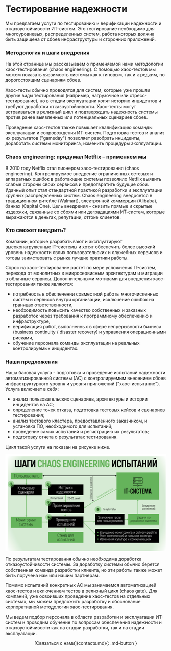 <!--  Повышение надежности и отказоустойчивости ИТ-систем -->

# Тестирование надежности

Мы предлагаем услуги по тестированию и верификации надежности и отказоустойчивости ИТ-систем. 
Это тестирование необходимо для многоуровневых, распределенных систем, работа которых должна быть защищена от сбоев инфраструктуры и сторонних приложений.

### Методология и шаги внедрения

На этой странице мы рассказываем о применяемой нами методологии хаос-тестирования (chaos engineering). С помощью хаос-тестов мы можем показать уязвимость системы как к типовым, так и к редким, но дорогостоящим сценариям сбоев. 

Хаос-тесты обычно проводятся для систем, которые уже прошли другие виды тестирования 
(например, нагрузочное или стресс-тестирование), но в стадии эксплуатации копят историю инцидентов и требуют доработки отказоустойчивости. Хаос-тесты могут встраиваться в релизный цикл и подтверждать надежность системы против ранее выявленных или потенциальных сценариев сбоев.

Проведение хаос-тестов также повышает квалификацию команды эксплуатации и сопровождения ИТ-систем. Подготовка тестов и анализ их результатов ("gameday") позволяет разобрать инциденты,
доработать системы мониторинга, изменить процедуры эксплуатации.

### Chaos engineering: придумал Netflix – применяем мы

В 2010 году Netflix стал пионером хаос-тестирования (chaos engineering). Контролируемое внедрение ограниченных сетевых и аппаратных ошибок в работающие системы позволило Netflix выявить слабые стороны своих сервисов и предотвратить будущие сбои. Удачный опыт стал стандартной практикой разработки и эксплуатации крупных распределенных систем. Сhaos engineering внедряется в традиционном ритейле (Walmart), электронной коммерции (Alibaba), банках (Capital One). Цель внедрения - снизить прямые и скрытые издержки, связанные со сбоями или деградациями ИТ-систем, которые выражаются в деньгах, репутации, оттоке клиентов. 

### Кто сможет внедрить?

Компании, которые разрабатывают и эксплуатируют высоконагруженные IT-системы и хотят обеспечить более высокий уровень надежности своих пользовательских и служебных сервисов и готовы заимствовать с рынка лучшие практики работы.

Спрос на хаос-тестирование растет по мере усложнения IT-систем, перехода от монолитных к микросервисным архитектурам и миграции в облачные сервисы. Дополнительными мотивами для внедрения хаос-тестирования также являются:

- потребность в обеспечении совместной работы многочисленных систем и сервисов внутри организации, исключение ошибок на границах ответственности,
- необходимость повысить качество собственных и заказных разработок через требования к программному обеспечению и инфраструктуре, 
- верификация работ, выполненных в сфере непрерывности бизнеса (business continuity / disaster recovery) и управления операционными рисками,
- обучение персонала команды эксплуатации на реальных контролируемых инцидентах.

### Наши предложения

Наша базовая услуга - подготовка и проведение испытаний надежности автоматизированной системы (АС) с контролируемым внесением сбоев инфраструктурного уровня и уровня приложений ("хаос-испытание"). Услуга включает в себя: 

- анализ пользовательских сценариев, архитектуры и истории инцидентов на АС;
- определение точек отказа, подготовка тестовых кейсов и сценариев тестирования;
- анализ тестового кластера, предоставленного заказчиком, и установка ПО, необходимого для испытаний;
- проведение самих испытаний и регистрацию их результатов;
- подготовку отчета о результатах тестирования.

Цикл такой услуги на показан на рисунке ниже.

![](images/service.png)

По результатам тестирования обычно необходима доработка отказоустойчивости системы. 
За доработку системы обычно берется собственная команда разработки клиента, 
но эти работы также может быть поручена нам или нашим партнерам.

Помимо испытаний конкретных АС мы занимаемся автоматизацией хаос-тестов и 
включением тестов в релизный цикл (chaos gate). 
Для компаний, уже освоивших проведение хаос-тестов на отдельных системах, мы можем 
предложить разработку и обоснование корпоративной методологии хаос-тестирования.

Мы ведем подбор персонала в области разработки и эксплуатации ИТ-систем и проводим
обучение по вопросам обеспечения надежности и отказоустойчивости как на стадии 
разработки, так и на стадии эксплуатации.

<center>
  [Связаться с нами](contacts.md){: .md-button }
</center>  
